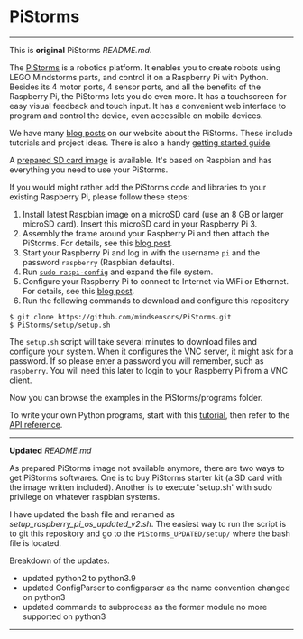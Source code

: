 # PiStorms

___

This is **original** PiStorms *README.md*.

The [PiStorms](http://www.mindsensors.com/content/78-pistorms-lego-interface) is a robotics platform. It enables you to create robots using LEGO Mindstorms parts, and control it on a Raspberry Pi with Python. Besides its 4 motor ports, 4 sensor ports, and all the benefits of the Raspberry Pi, the PiStorms lets you do even more. It has a touchscreen for easy visual feedback and touch input. It has a convenient web interface to program and control the device, even accessible on mobile devices.

We have many [blog posts](http://www.mindsensors.com/blog/PiStorms) on our website about the PiStorms. These include tutorials and project ideas. There is also a handy [getting started guide](http://www.mindsensors.com/content/72-getting-started-with-pistorms).

A [prepared SD card image](http://www.mindsensors.com/largefiles/pistorms.zip) is available. It's based on Raspbian and has everything you need to use your PiStorms.

If you would might rather add the PiStorms code and libraries to your existing Raspberry Pi, please follow these steps:
1. Install latest Raspbian image on a microSD card (use an 8 GB or larger microSD card). Insert this microSD card in your Raspberry Pi 3.
2. Assembly the frame around your Raspberry Pi and then attach the PiStorms. For details, see this [blog post](http://www.mindsensors.com/blog/how-to/pistorms-frame-assembly).
3. Start your Raspberry Pi and log in with the username `pi` and the password `raspberry` (Raspbian defaults).
4. Run [`sudo raspi-config`](https://www.raspberrypi.org/documentation/configuration/raspi-config.md) and expand the file system.
5. Configure your Raspberry Pi to connect to Internet via WiFi or Ethernet. For details, see this [blog post](http://www.mindsensors.com/blog/how-to/connecting-raspberry-pi-to-wifi).
6. Run the following commands to download and configure this repository
```
$ git clone https://github.com/mindsensors/PiStorms.git
$ PiStorms/setup/setup.sh
```

The `setup.sh` script will take several minutes to download files and configure your system.
When it configures the VNC server, it might ask for a password. If so please enter a password you will remember, such as `raspberry`. You will need this later to login to your Raspberry Pi from a VNC client.

Now you can browse the examples in the PiStorms/programs folder.

To write your own Python programs, start with this [tutorial](http://www.mindsensors.com/blog/how-to/pistorms-python-programming-tutorial), then refer to the [API reference](http://www.mindsensors.com/reference/PiStorms/html/).

___

**Updated** *README.md*

As prepared PiStorms image not available anymore, there are two ways to get PiStorms softwares. One is to buy PiStorms starter kit (a SD card with the image written included). Another is to execute 'setup.sh' with sudo privilege on whatever raspbian systems.

I have updated the bash file and renamed as *setup_raspberry_pi_os_updated_v2.sh*. The easiest way to run the script is to git this repository and go to the `PiStorms_UPDATED/setup/` where the bash file is located.

Breakdown of the updates.

- updated python2 to python3.9
- updated ConfigParser to configparser as the name convention changed on python3
- updated commands to subprocess as the former module no more supported on python3

___

